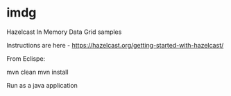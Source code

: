 # imdg
 Hazelcast In Memory Data Grid samples
 
 Instructions are here  - https://hazelcast.org/getting-started-with-hazelcast/
 
 
 From Eclispe:
 
 
 mvn clean
 mvn install
 
 Run as a java application 
